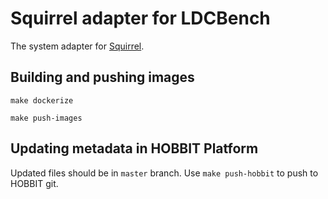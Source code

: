 # Squirrel adapter for LDCBench

The system adapter for [Squirrel](https://github.com/dice-group/squirrel).

## Building and pushing images

`make dockerize`

`make push-images`

## Updating metadata in HOBBIT Platform

Updated files should be in `master` branch.
Use `make push-hobbit` to push to HOBBIT git.
